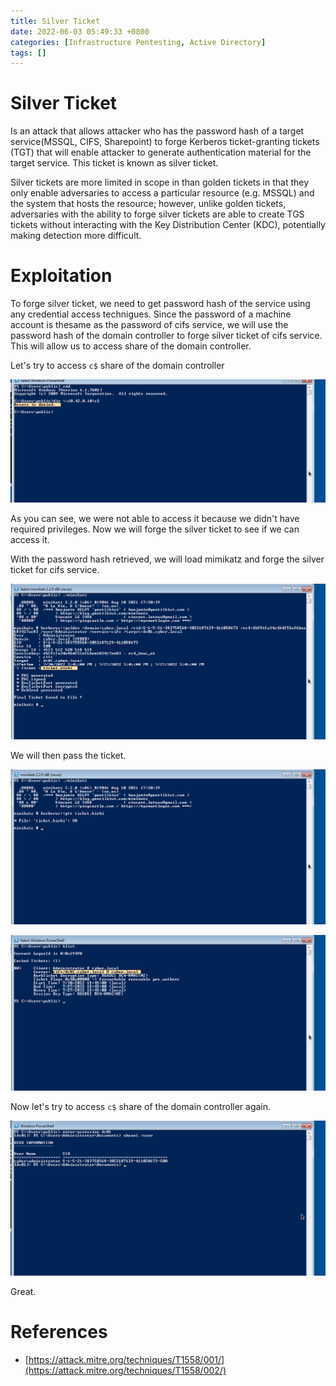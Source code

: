 ```yaml
---
title: Silver Ticket 
date: 2022-06-03 05:49:33 +0800
categories: [Infrastructure Pentesting, Active Directory]
tags: []  
---
```


# Silver Ticket 

Is an attack that allows attacker who has the password hash of a target service(MSSQL, CIFS, Sharepoint) to forge Kerberos ticket-granting tickets (TGT) that will enable attacker to generate authentication material for the target service. This ticket is known as silver ticket.

Silver tickets are more limited in scope in than golden tickets in that they only enable adversaries to access a particular resource (e.g. MSSQL) and the system that hosts the resource; however, unlike golden tickets, adversaries with the ability to forge silver tickets are able to create TGS tickets without interacting with the Key Distribution Center (KDC), potentially making detection more difficult.

# Exploitation

To forge silver ticket, we need to get password hash of the service using any credential access technigues. Since the password of a machine account is thesame as the password of cifs service, we will use the password hash of the domain controller to forge silver ticket of cifs service. This will allow us to access share of the domain controller.

Let's try to access `c$` share of the domain controller

![ma](https://raw.githubusercontent.com/cyberkhalid/cyberkhalid.github.io/main/assets/img/ipentest/golden1.png)

As you can see, we were not able to access it because we didn't have required privileges. Now we will forge the silver ticket to see if we can access it.

With the password hash retrieved, we will load mimikatz and forge the silver ticket for cifs service.

![ma](https://raw.githubusercontent.com/cyberkhalid/cyberkhalid.github.io/main/assets/img/ipentest/silver2.png)

We will then pass the ticket.

![ma](https://raw.githubusercontent.com/cyberkhalid/cyberkhalid.github.io/main/assets/img/ipentest/silver3.png)

![ma](https://raw.githubusercontent.com/cyberkhalid/cyberkhalid.github.io/main/assets/img/ipentest/silver4.png)

Now let's try to access `c$` share of the domain controller again.

![ma](https://raw.githubusercontent.com/cyberkhalid/cyberkhalid.github.io/main/assets/img/ipentest/golden6.png)

Great.

# References

- [https://attack.mitre.org/techniques/T1558/001/](https://attack.mitre.org/techniques/T1558/002/)
